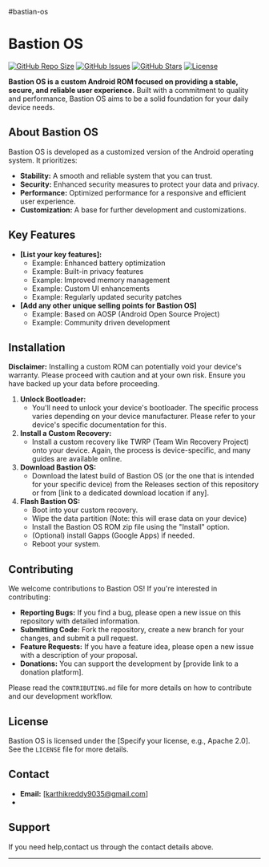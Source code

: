 #bastian-os

# Bastion OS

[![GitHub Repo Size](https://img.shields.io/github/repo-size/YourUsername/your-repo-name?style=flat-square)](https://github.com/YourUsername/your-repo-name)
[![GitHub Issues](https://img.shields.io/github/issues/YourUsername/your-repo-name?style=flat-square)](https://github.com/YourUsername/your-repo-name/issues)
[![GitHub Stars](https://img.shields.io/github/stars/YourUsername/your-repo-name?style=flat-square)](https://github.com/YourUsername/your-repo-name/stargazers)
[![License](https://img.shields.io/github/license/YourUsername/your-repo-name?style=flat-square)](LICENSE)

**Bastion OS is a custom Android ROM focused on providing a stable, secure, and reliable user experience.** Built with a commitment to quality and performance, Bastion OS aims to be a solid foundation for your daily device needs.

## About Bastion OS

Bastion OS is developed as a customized version of the Android operating system. It prioritizes:

*   **Stability:** A smooth and reliable system that you can trust.
*   **Security:** Enhanced security measures to protect your data and privacy.
*   **Performance:** Optimized performance for a responsive and efficient user experience.
*   **Customization:** A base for further development and customizations.

## Key Features

*   **[List your key features]:**
    *   Example:  Enhanced battery optimization
    *   Example: Built-in privacy features
    *   Example: Improved memory management
    *   Example: Custom UI enhancements
    *   Example: Regularly updated security patches
*   **[Add any other unique selling points for Bastion OS]**
    *   Example: Based on AOSP (Android Open Source Project)
    *   Example: Community driven development

## Installation

**Disclaimer:** Installing a custom ROM can potentially void your device's warranty. Please proceed with caution and at your own risk. Ensure you have backed up your data before proceeding.

1.  **Unlock Bootloader:**
    *   You'll need to unlock your device's bootloader. The specific process varies depending on your device manufacturer. Please refer to your device's specific documentation for this.
2.  **Install a Custom Recovery:**
    *   Install a custom recovery like TWRP (Team Win Recovery Project) onto your device. Again, the process is device-specific, and many guides are available online.
3.  **Download Bastion OS:**
    *   Download the latest build of Bastion OS (or the one that is intended for your specific device) from the Releases section of this repository or from [link to a dedicated download location if any].
4.  **Flash Bastion OS:**
    *   Boot into your custom recovery.
    *   Wipe the data partition (Note: this will erase data on your device)
    *   Install the Bastion OS ROM zip file using the "Install" option.
    *   (Optional) install Gapps (Google Apps) if needed.
    *   Reboot your system.

## Contributing

We welcome contributions to Bastion OS! If you're interested in contributing:

*   **Reporting Bugs:** If you find a bug, please open a new issue on this repository with detailed information.
*   **Submitting Code:** Fork the repository, create a new branch for your changes, and submit a pull request.
*   **Feature Requests:** If you have a feature idea, please open a new issue with a description of your proposal.
*   **Donations:** You can support the development by [provide link to a donation platform].

Please read the `CONTRIBUTING.md` file for more details on how to contribute and our development workflow.

## License

Bastion OS is licensed under the [Specify your license, e.g., Apache 2.0]. See the `LICENSE` file for more details.

## Contact

*   **Email:** [karthikreddy9035@gmail.com]
* 



## Support

If you need help,contact us through the contact details above.

---

